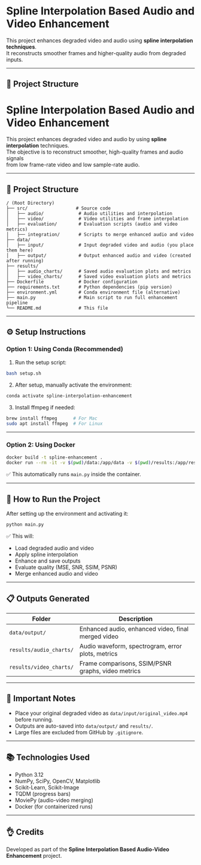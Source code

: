 # Spline Interpolation Based Audio and Video Enhancement

This project enhances degraded video and audio using **spline interpolation techniques**.  
It reconstructs smoother frames and higher-quality audio from degraded inputs.

---

## 📂 Project Structure

# Spline Interpolation Based Audio and Video Enhancement

This project enhances degraded video and audio by using **spline interpolation** techniques.  
The objective is to reconstruct smoother, high-quality frames and audio signals  
from low frame-rate video and low sample-rate audio.

---

## 📂 Project Structure

```plaintext
/ (Root Directory)
├── src/                  # Source code
│   ├── audio/             # Audio utilities and interpolation
│   ├── video/             # Video utilities and frame interpolation
│   ├── evaluation/        # Evaluation scripts (audio and video metrics)
│   ├── integration/       # Scripts to merge enhanced audio and video
├── data/
│   ├── input/             # Input degraded video and audio (you place them here)
│   ├── output/            # Output enhanced audio and video (created after running)
├── results/
│   ├── audio_charts/      # Saved audio evaluation plots and metrics
│   ├── video_charts/      # Saved video evaluation plots and metrics
├── Dockerfile             # Docker configuration
├── requirements.txt       # Python dependencies (pip version)
├── environment.yml        # Conda environment file (alternative)
├── main.py                # Main script to run full enhancement pipeline
└── README.md              # This file
```

---

## ⚙️ Setup Instructions

### Option 1: Using Conda (Recommended)

1. Run the setup script:

```bash
bash setup.sh
```

2. After setup, manually activate the environment:

```bash
conda activate spline-interpolation-enhancement
```

3. Install ffmpeg if needed:

```bash
brew install ffmpeg      # For Mac
sudo apt install ffmpeg  # For Linux
```

---

### Option 2: Using Docker

```bash
docker build -t spline-enhancement .
docker run --rm -it -v $(pwd)/data:/app/data -v $(pwd)/results:/app/results spline-enhancement
```

✅ This automatically runs `main.py` inside the container.

---

## 🚀 How to Run the Project

After setting up the environment and activating it:

```bash
python main.py
```

✅ This will:
- Load degraded audio and video
- Apply spline interpolation
- Enhance and save outputs
- Evaluate quality (MSE, SNR, SSIM, PSNR)
- Merge enhanced audio and video

---

## 📋 Outputs Generated

| Folder | Description |
|--------|-------------|
| `data/output/` | Enhanced audio, enhanced video, final merged video |
| `results/audio_charts/` | Audio waveform, spectrogram, error plots, metrics |
| `results/video_charts/` | Frame comparisons, SSIM/PSNR graphs, video metrics |

---

## 📢 Important Notes

- Place your original degraded video as `data/input/original_video.mp4` before running.
- Outputs are auto-saved into `data/output/` and `results/`.
- Large files are excluded from GitHub by `.gitignore`.

---

## 📚 Technologies Used

- Python 3.12
- NumPy, SciPy, OpenCV, Matplotlib
- Scikit-Learn, Scikit-Image
- TQDM (progress bars)
- MoviePy (audio-video merging)
- Docker (for containerized runs)

---

## 👌 Credits

Developed as part of the **Spline Interpolation Based Audio-Video Enhancement** project.

